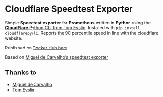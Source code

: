 # Cloudflare Speedtest Exporter

Simple **Speedtest exporter** for **Prometheus** written in **Python** using the
[**CloudFlare** Python CLI from Tom Evslin](https://pypi.org/project/cloudflarepycli).
Installed with `pip install cloudflarepycli`. Reports the 90 percentile speed in line with the cloudflare website.

Published on [Docker Hub here](https://hub.docker.com/r/redorbluepill/cloudflare-speedtest-exporter).

Based on [Miguel de Carvalho's speedtest exporter](https://github.com/MiguelNdeCarvalho/speedtest-exporter)

## Thanks to

- [Miguel de Carvalho](https://github.com/MiguelNdeCarvalho)
- [Tom Evslin](https://github.com/tevslin)
